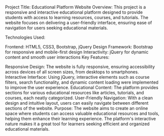 Project Title: Educational Platform Website
Overview: This project is a responsive and interactive educational platform designed to provide students with access to learning resources, courses, and tutorials. The website focuses on delivering a user-friendly interface, ensuring ease of navigation for users seeking educational materials.

Technologies Used:

Frontend: HTML5, CSS3, Bootstrap, jQuery
Design Framework: Bootstrap for responsive and mobile-first design
Interactivity: jQuery for dynamic content and smooth user interactions
Key Features:

Responsive Design: The website is fully responsive, ensuring accessibility across devices of all screen sizes, from desktops to smartphones.
Interactive Interface: Using jQuery, interactive elements such as course filters, search functionality, and dynamic content loading were implemented to improve the user experience.
Educational Content: The platform provides sections for various educational resources like articles, tutorials, and courses, each neatly categorized.
User-Friendly Navigation: With a clean design and intuitive layout, users can easily navigate between different sections of the website.
Purpose: The website aims to create an online space where students can access valuable educational resources and tools, helping them enhance their learning experience. The platform's interactive nature makes it a great tool for learners seeking efficient and organized educational materials.

